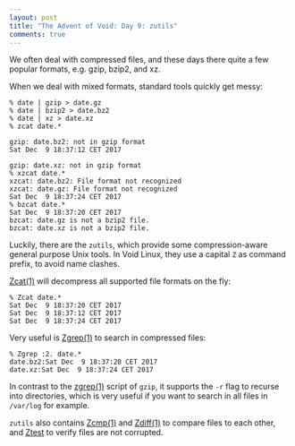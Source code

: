 ```yaml
---
layout: post
title: "The Advent of Void: Day 9: zutils"
comments: true
---
```


We often deal with compressed files, and these days there quite a few
popular formats, e.g. gzip, bzip2, and xz.

When we deal with mixed formats, standard tools quickly get messy:

```
% date | gzip > date.gz
% date | bzip2 > date.bz2   
% date | xz > date.xz      
% zcat date.*

gzip: date.bz2: not in gzip format
Sat Dec  9 18:37:12 CET 2017

gzip: date.xz: not in gzip format
% xzcat date.* 
xzcat: date.bz2: File format not recognized
xzcat: date.gz: File format not recognized
Sat Dec  9 18:37:24 CET 2017
% bzcat date.* 
Sat Dec  9 18:37:20 CET 2017
bzcat: date.gz is not a bzip2 file.
bzcat: date.xz is not a bzip2 file.
```

Luckily, there are the `zutils`, which provide some compression-aware
general purpose Unix tools.  In Void Linux, they use a capital `Z` as
command prefix, to avoid name clashes.

[Zcat(1)](https://man.voidlinux.eu/Zcat.1) will decompress all
supported file formats on the fly:

```
% Zcat date.*
Sat Dec  9 18:37:20 CET 2017
Sat Dec  9 18:37:12 CET 2017
Sat Dec  9 18:37:24 CET 2017
```

Very useful is [Zgrep(1)](https://man.voidlinux.eu/Zgrep.1) to search
in compressed files:

```
% Zgrep :2. date.*
date.bz2:Sat Dec  9 18:37:20 CET 2017
date.xz:Sat Dec  9 18:37:24 CET 2017
```

In contrast to the [zgrep(1)](https://man.voidlinux.eu/zcat.1) script
of `gzip`, it supports the `-r` flag to recurse into directories,
which is very useful if you want to search in all files in `/var/log`
for example.

`zutils` also contains [Zcmp(1)](https://man.voidlinux.eu/Zcmp.1) and
[Zdiff(1)](https://man.voidlinux.eu/Zdiff.1) to compare files to each
other, and [Ztest](https://man.voidlinux.eu/Ztest.1) to verify files
are not corrupted.
